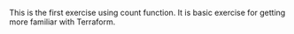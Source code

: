 This is the first exercise using count function.
It is basic exercise for getting more familiar with Terraform.
